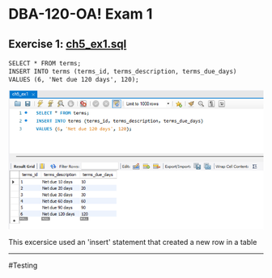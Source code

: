 # DBA-120-OA! Exam 1

## Exercise 1: [ch5_ex1.sql](ch5_ex1.sql)

```
SELECT * FROM terms;
INSERT INTO terms (terms_id, terms_description, terms_due_days)
VALUES (6, 'Net due 120 days', 120);
```

![Results](ch5_ex1_proof.png)

This excersice used an 'insert' statement that created a new row in a table

---
#Testing
